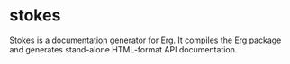 # stokes

Stokes is a documentation generator for Erg. It compiles the Erg package and generates stand-alone HTML-format API documentation.
